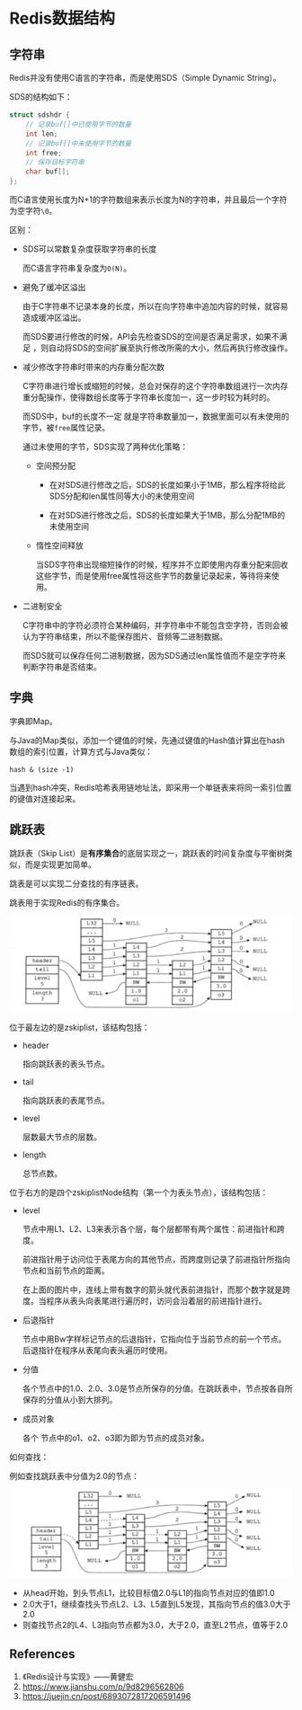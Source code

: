 # Redis数据结构

## 字符串

Redis并没有使用C语言的字符串，而是使用SDS（Simple Dynamic String）。

SDS的结构如下：

```c
struct sdshdr {
	// 记录buf[]中已使用字节的数量
	int len;
	// 记录buf[]中未使用字节的数量
	int free;
	// 保存目标字符串
	char buf[];
};
```

而C语言使用长度为N+1的字符数组来表示长度为N的字符串，并且最后一个字符为空字符`\0`。

区别：

- SDS可以常数复杂度获取字符串的长度

  而C语言字符串复杂度为`O(N)`。

- 避免了缓冲区溢出 

  由于C字符串不记录本身的长度，所以在向字符串中追加内容的时候，就容易造成缓冲区溢出。

  而SDS要进行修改的时候，API会先检查SDS的空间是否满足需求，如果不满足 ，则自动将SDS的空间扩展至执行修改所需的大小，然后再执行修改操作。

- 减少修改字符串时带来的内存重分配次数

  C字符串进行增长或缩短的时候，总会对保存的这个字符串数组进行一次内存重分配操作，使得数组长度等于字符串长度加一，这一步时较为耗时的。

  而SDS中，buf的长度不一定 就是字符串数量加一，数据里面可以有未使用的字节，被`free`属性记录。

  通过未使用的字节，SDS实现了两种优化策略：

  - 空间预分配

    - 在对SDS进行修改之后，SDS的长度如果小于1MB，那么程序将给此SDS分配和len属性同等大小的未使用空间

    - 在对SDS进行修改之后，SDS的长度如果大于1MB，那么分配1MB的未使用空间

  - 惰性空间释放 

    当SDS字符串出现缩短操作的时候，程序并不立即使用内存重分配来回收这些字节，而是使用free属性将这些字节的数量记录起来，等待将来使用。

- 二进制安全

  C字符串中的字符必须符合某种编码，并字符串中不能包含空字符，否则会被认为字符串结束，所以不能保存图片、音频等二进制数据。

  而SDS就可以保存任何二进制数据，因为SDS通过len属性值而不是空字符来判断字符串是否结束。

## 字典

字典即Map。

与Java的Map类似，添加一个键值的时候，先通过键值的Hash值计算出在hash数组的索引位置，计算方式与Java类似：

```
hash & (size -1)
```

当遇到hash冲突，Redis哈希表用链地址法，即采用一个单链表来将同一索引位置的键值对连接起来。

## 跳跃表

跳跃表（Skip  List）是**有序集合**的底层实现之一，跳跃表的时间复杂度与平衡树类似，而是实现更加简单。

跳表是可以实现二分查找的有序链表。

跳表用于实现Redis的有序集合。

![skip_lists_example](Redis%E6%95%B0%E6%8D%AE%E7%BB%93%E6%9E%84_assets/skip_lists_example.png '一个跳跃表')

位于最左边的是zskiplist，该结构包括：

- header

  指向跳跃表的表头节点。

- tail

  指向跳跃表的表尾节点。

- level

  层数最大节点的层数。

- length

  总节点数。

位于右方的是四个zskiplistNode结构（第一个为表头节点），该结构包括：

- level

  节点中用L1、L2、L3来表示各个层，每个层都带有两个属性：前进指针和跨度。

  前进指针用于访问位于表尾方向的其他节点，而跨度则记录了前进指针所指向节点和当前节点的距离。

  在上面的图片中，连线上带有数字的箭头就代表前进指针，而那个数字就是跨度。当程序从表头向表尾进行遍历时，访问会沿着层的前进指针进行。

- 后退指针

  节点中用Bw字样标记节点的后退指针，它指向位于当前节点的前一个节点。后退指针在程序从表尾向表头遍历时使用。

- 分值

  各个节点中的1.0、2.0、3.0是节点所保存的分值。在跳跃表中，节点按各自所保存的分值从小到大排列。

- 成员对象

  各个 节点中的o1、o2、o3即为即为节点的成员对象。

如何查找：

例如查找跳跃表中分值为2.0的节点：

![image-20220702122015078](Redis%E6%95%B0%E6%8D%AE%E7%BB%93%E6%9E%84_assets/image-20220702122015078.png)

- 从head开始，到头节点L1，比较目标值2.0与L1的指向节点对应的值即1.0
- 2.0大于1，继续查找头节点L2、L3、L5直到L5发现，其指向节点的值3.0大于2.0
- 则查找节点2的L4、L3指向节点都为3.0，大于2.0，直至L2节点，值等于2.0

## References

1. 《Redis设计与实现》——黄健宏
2. https://www.jianshu.com/p/9d8296562806
3. https://juejin.cn/post/6893072817206591496